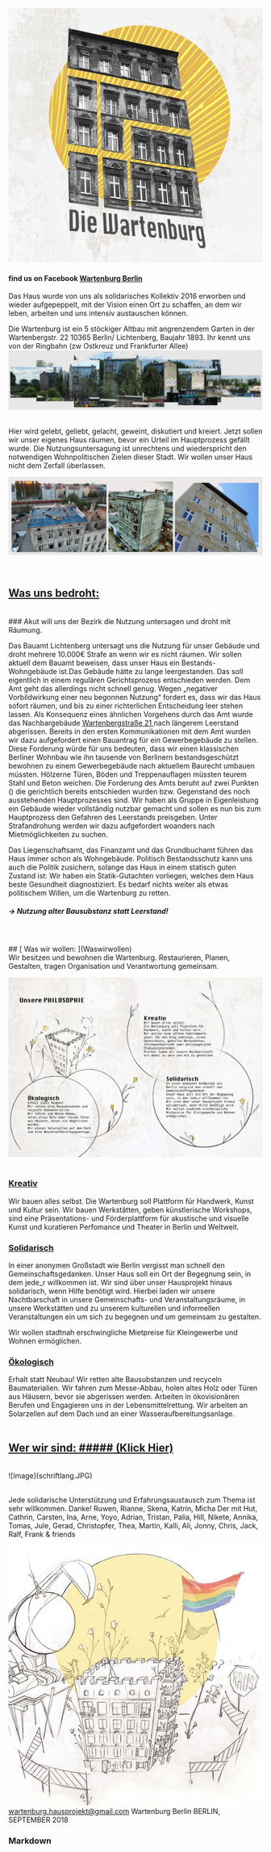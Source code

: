 
![Image](burglogo.jpg)


####                      find us on Facebook [Wartenburg Berlin](https://www.facebook.com/wartenburgberlinbleibt/)

Das Haus wurde von uns als solidarisches Kollektiv 2016 erworben und wieder aufgepeppelt, mit der Vision einen Ort zu schaffen, 
an dem wir leben, arbeiten und uns intensiv austauschen können.

Die Wartenburg ist ein 5 stöckiger Altbau
mit angrenzendem Garten in der Wartenbergstr. 22
10365 Berlin/ Lichtenberg, Baujahr 1893.
Ihr kennt uns von der Ringbahn (zw Ostkreuz und Frankfurter Allee) 
![Image](burgpannorama.JPG)

<br />
Hier wird gelebt, geliebt,
gelacht, geweint, diskutiert und kreiert.
Jetzt sollen wir unser eigenes Haus räumen, bevor ein Urteil im Hauptprozess gefällt wurde. 
Die Nutzungsuntersagung ist unrechtens und wiederspricht den notwendigen Wohnpolitischen Zielen dieser Stadt. 
Wir wollen unser Haus nicht dem Zerfall überlassen.

![Image](3erFasadegrau.PNG.png)




<br />

##  [                                          Was uns bedroht:](Wasunsbedroht)
<br />
### Akut will uns der Bezirk die Nutzung untersagen und droht mit Räumung.


Das Bauamt Lichtenberg untersagt uns die Nutzung für unser Gebäude und droht mehrere 10.000€ Strafe an wenn wir es nicht räumen. Wir sollen aktuell dem Bauamt beweisen, dass unser Haus ein Bestands-Wohngebäude ist.Das Gebäude hätte zu lange leergestanden. Das soll eigentlich in einem regulären Gerichtsprozess entschieden werden. Dem Amt geht das allerdings nicht schnell genug. Wegen „negativer Vorbildwirkung einer neu begonnen Nutzung“ fordert es, dass wir das Haus sofort räumen, und bis zu einer richterlichen Entscheidung leer stehen lassen. Als Konsequenz eines ähnlichen Vorgehens durch das Amt wurde das Nachbargebäude [Wartenbergstraße 21 ](Wartenberg21) nach längerem Leerstand abgerissen.
Bereits in den ersten Kommunikationen mit dem Amt wurden wir dazu aufgefordert einen Bauantrag für ein Gewerbegebäude zu stellen. Diese Forderung würde für uns bedeuten, dass wir einen klassischen Berliner Wohnbau wie ihn tausende von Berlinern bestandsgeschützt bewohnen zu einem Gewerbegebäude nach aktuellem Baurecht umbauen müssten. Hölzerne Türen, Böden und Treppenauflagen müssten teurem Stahl und Beton weichen. 
Die Forderung des Amts beruht auf zwei Punkten () die gerichtlich bereits entschieden wurden bzw. Gegenstand des noch ausstehenden Hauptprozesses sind. Wir haben als Gruppe in Eigenleistung ein Gebäude wieder vollständig nutzbar gemacht und sollen es nun bis zum Hauptprozess den Gefahren des Leerstands preisgeben. Unter Strafandrohung werden wir dazu aufgefordert woanders nach Mietmöglichkeiten zu suchen. 

Das Liegenschaftsamt, das Finanzamt und das
Grundbuchamt führen das Haus immer schon als
Wohngebäude.
Politisch
Bestandsschutz kann uns auch die Politik zusichern,
solange das Haus in einem statisch guten Zustand ist:
Wir haben ein Statik-Gutachten vorliegen,
welches dem Haus beste Gesundheit diagnostiziert.
Es bedarf nichts weiter als etwas politischem
Willen, um die Wartenburg zu retten.
 
 
##### -> Nutzung alter Bausubstanz statt Leerstand!


<br />
<br />
##  [                                         Was wir wollen: ](Waswirwollen)
<br />
Wir besitzen und bewohnen die Wartenburg. Restaurieren, Planen, Gestalten, tragen Organisation und Verantwortung gemeinsam.

![Image](Philosophie.jpg.jpg)
<br /><br />
### [Kreativ](Kreativ)

Wir bauen alles selbst.
Die Wartenburg soll Plattform für
Handwerk, Kunst und Kultur sein.
Wir bauen Werkstätten, geben künstlerische Workshops,
sind eine Präsentations- und Förderplattform für akustische und visuelle Kunst 
und kuratieren Perfomance und Theater in Berlin und Weltweit.


### [Solidarisch](Solidarisch)

In einer anonymen Großstadt wie
Berlin vergisst man schnell den
Gemeinschaftsgedanken.
Unser Haus soll ein Ort der Begegnung
sein, in dem jede_r willkommen ist.
Wir sind über unser Hausprojekt hinaus
solidarisch, wenn Hilfe benötigt wird.
Hierbei laden wir unsere Nachtbarschaft in unsere Gemeinschafts- und Veranstaltungsräume, in unsere Werkstätten und
zu unserem kulturellen und informellen Veranstaltungen
ein um sich zu begegnen und um gemeinsam zu gestalten.

Wir wollen stadtnah erschwingliche
Mietpreise für Kleingewerbe und Wohnen
ermöglichen.

###  [Ökologisch](oekologisch)

Erhalt statt Neubau!
Wir retten alte Bausubstanzen und
recyceln Baumaterialien.
Wir fahren zum Messe-Abbau,
holen altes Holz oder Türen
aus Häusern, bevor sie abgerissen
werden. Arbeiten in ökovisionären Berufen und 
Engagieren uns in der Lebensmittelrettung.
Wir arbeiten an Solarzellen auf dem Dach
und an einer Wasseraufbereitungsanlage.
<br />
<br />

##  [                                                                                       Wer wir sind: ##### (Klick Hier)](Werwirsind)
 
 
 
<br />
![Image](schriftlang.JPG)
<br />

<br />
 


 


Jede solidarische Unterstützung und
Erfahrungsaustausch zum Thema ist sehr
willkommen.
Danke! Ruwen, Rianne, Skena, Katrin, Micha
Der mit Hut, Cathrin, Carsten, Ina, Arne,
Yoyo, Adrian, Tristan, Palia, Hill, Nikete, Annika, Tomas, Jule, Gerad, Christopfer,
Thea, Martin, Kalli, Ali, Jonny, Chris, Jack, Ralf, Frank & friends

![Image](abrissnutzung.JPG)
wartenburg.hausprojekt@gmail.com
Wartenburg Berlin
BERLIN, SEPTEMBER 2018



### Markdown
